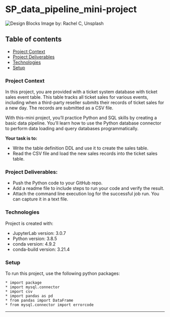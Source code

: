# SP_data_pipeline_mini-project
![Design Blocks](https://images.unsplash.com/photo-1565086101813-41318972d895?ixid=MXwxMjA3fDB8MHxwaG90by1wYWdlfHx8fGVufDB8fHw%3D&ixlib=rb-1.2.1&auto=format&fit=crop&w=1934&q=80)
Image by: Rachel C, Unsplash

## Table of contents
* [Project Context](#project-context)
* [Project Deliverables](#project-deliverables)
* [Technologies](#technologies)
* [Setup](#setup)


### Project Context
In this project, you are provided with a ticket system database with ticket sales event table. This table tracks all ticket sales for various events, including when
a third-party reseller submits their records of ticket sales for a new day. The records are submitted as a CSV file.

With this-mini project, you’ll practice Python and SQL skills by creating a basic data pipeline. You’ll learn how to use the Python database connector to perform data loading and query
databases programmatically.

__Your task is to:__

- Write the table definition DDL and use it to create the sales table.
- Read the CSV file and load the new sales records into the ticket sales table.


### Project Deliverables:
- Push the Python code to your GitHub repo.
- Add a readme file to include steps to run your code and verify the result.
- Attach the command line execution log for the successful job run. You can capture it in a text file.

### Technologies
Project is created with:
* JupyterLab version: 3.0.7
* Python version: 3.8.5
* conda version: 4.9.2
* conda-build version: 3.21.4


### Setup
To run this project, use the following python packages:

```
* import package
* import mysql.connector
* import csv
* import pandas as pd
* from pandas import DataFrame
* from mysql.connector import errorcode
```
_____